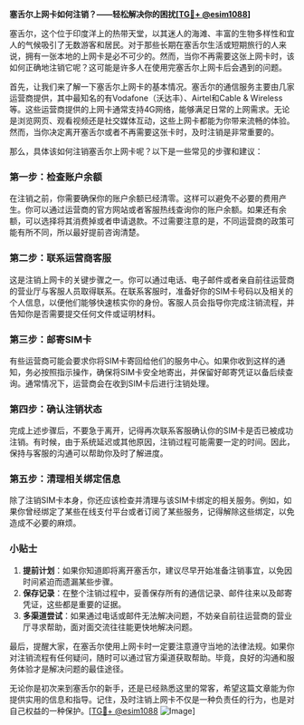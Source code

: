**塞舌尔上网卡如何注销？——轻松解决你的困扰[[TG💪+ @esim1088](https://t.me/s/esim1088)]**

塞舌尔，这个位于印度洋上的热带天堂，以其迷人的海滩、丰富的生物多样性和宜人的气候吸引了无数游客和居民。对于那些长期在塞舌尔生活或短期旅行的人来说，拥有一张本地的上网卡是必不可少的。然而，当你不再需要这张上网卡时，该如何正确地注销它呢？这可能是许多人在使用完塞舌尔上网卡后会遇到的问题。

首先，让我们来了解一下塞舌尔上网卡的基本情况。塞舌尔的通信服务主要由几家运营商提供，其中最知名的有Vodafone（沃达丰）、Airtel和Cable & Wireless等。这些运营商提供的上网卡通常支持4G网络，能够满足日常的上网需求。无论是浏览网页、观看视频还是社交媒体互动，这些上网卡都能为你带来流畅的体验。然而，当你决定离开塞舌尔或者不再需要这张卡时，及时注销是非常重要的。

那么，具体该如何注销塞舌尔上网卡呢？以下是一些常见的步骤和建议：

### **第一步：检查账户余额**
在注销之前，你需要确保你的账户余额已经清零。这样可以避免不必要的费用产生。你可以通过运营商的官方网站或者客服热线查询你的账户余额。如果还有余额，可以选择将其消费掉或者申请退款。不过需要注意的是，不同运营商的政策可能有所不同，所以最好提前咨询清楚。

### **第二步：联系运营商客服**
这是注销上网卡的关键步骤之一。你可以通过电话、电子邮件或者亲自前往运营商的营业厅与客服人员取得联系。在联系客服时，准备好你的SIM卡号码以及相关的个人信息，以便他们能够快速核实你的身份。客服人员会指导你完成注销流程，并告知你是否需要提交任何文件或证明材料。

### **第三步：邮寄SIM卡**
有些运营商可能会要求你将SIM卡寄回给他们的服务中心。如果你收到这样的通知，务必按照指示操作，确保将SIM卡安全地寄出，并保留好邮寄凭证以备后续查询。通常情况下，运营商会在收到SIM卡后进行注销处理。

### **第四步：确认注销状态**
完成上述步骤后，不要急于离开，记得再次联系客服确认你的SIM卡是否已被成功注销。有时候，由于系统延迟或其他原因，注销过程可能需要一定的时间。因此，保持与客服的沟通可以帮助你及时了解进度。

### **第五步：清理相关绑定信息**
除了注销SIM卡本身，你还应该检查并清理与该SIM卡绑定的相关服务。例如，如果你曾经绑定了某些在线支付平台或者订阅了某些服务，记得解除这些绑定，以免造成不必要的麻烦。

### **小贴士**
1. **提前计划**：如果你知道即将离开塞舌尔，建议尽早开始准备注销事宜，以免因时间紧迫而遗漏某些步骤。
2. **保存记录**：在整个注销过程中，妥善保存所有的通信记录、邮件往来以及邮寄凭证，这些都是重要的证据。
3. **多渠道尝试**：如果通过电话或邮件无法解决问题，不妨亲自前往运营商的营业厅寻求帮助，面对面交流往往能更快地解决问题。

最后，提醒大家，在塞舌尔使用上网卡时一定要注意遵守当地的法律法规。如果你对注销流程有任何疑问，随时可以通过官方渠道获取帮助。毕竟，良好的沟通和服务体验才是解决问题的最佳途径。

无论你是初次来到塞舌尔的新手，还是已经熟悉这里的常客，希望这篇文章能为你提供实用的信息和指导。记住，及时注销上网卡不仅是一种负责任的行为，也是对自己权益的一种保护。[[TG💪+ @esim1088](https://t.me/s/esim1088) ![Image](https://i.postimg.cc/4NQfJmqS/Snipaste-2025-05-13-00-14-12.png)]